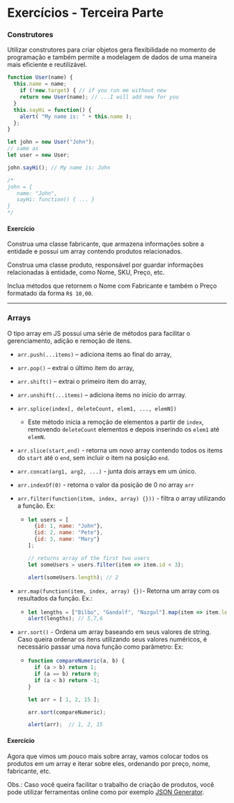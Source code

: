 # Exercícios - Terceira Parte

### Construtores

Utilizar construtores para criar objetos gera flexibilidade no momento de programação e também permite a modelagem de dados de uma maneira mais eficiente e reutilizável.

```js
function User(name) {
  this.name = name;
	if (!new.target) { // if you run me without new
    return new User(name); // ...I will add new for you
  }
  this.sayHi = function() {
    alert( "My name is: " + this.name );
  };
}

let john = new User("John");
// same as
let user = new User;

john.sayHi(); // My name is: John

/*
john = {
   name: "John",
   sayHi: function() { ... }
}
*/
```



#### Exercício

Construa uma classe fabricante, que armazena informações sobre a entidade e possui um array contendo produtos relacionados.

Construa uma classe produto, responsável por guardar informações relacionadas à entidade, como Nome, SKU, Preço, etc.

Inclua métodos que retornem o Nome com Fabricante e também o Preço formatado da forma `R$ 10,00`.

----

### Arrays

O tipo array em JS possui uma série de métodos para facilitar o gerenciamento, adição e remoção de itens.

- `arr.push(...items)` – adiciona items ao final do array,
- `arr.pop()` – extrai o último item do array,
- `arr.shift()` – extrai o primeiro item do array,
- `arr.unshift(...items)` – adiciona items no início do arrray.

- `arr.splice(index[, deleteCount, elem1, ..., elemN])`

  - Este método inicia a remoção de elementos a partir de `index`, removendo `deleteCount` elementos e depois inserindo os `elem1` até `elemN`.

- `arr.slice(start,end)` - retorna um novo array contendo todos os items do `start` até o `end`, sem incluir o item na posição `end`.

- `arr.concat(arg1, arg2, ...)` - junta dois arrays em um único.

- `arr.indexOf(0)` - retorna o valor da posição de 0 no array `arr`

- `arr.filter(function(item, index, array) {}))` - filtra o array utilizando a função. Ex:

  - ```js
    let users = [
      {id: 1, name: "John"},
      {id: 2, name: "Pete"},
      {id: 3, name: "Mary"}
    ];
    
    // returns array of the first two users
    let someUsers = users.filter(item => item.id < 3);
    
    alert(someUsers.length); // 2
    ```

- `arr.map(function(item, index, array) {})`- Retorna um array com os resultados da função. Ex.:

  - ```js
    let lengths = ["Bilbo", "Gandalf", "Nazgul"].map(item => item.length);
    alert(lengths); // 5,7,6
    ```

- `arr.sort()` - Ordena um array baseando em seus valores de string. Caso queira ordenar os itens utilizando seus valores numéricos, é necessário passar uma nova função como parâmetro: Ex:

  - ```js
    function compareNumeric(a, b) {
      if (a > b) return 1;
      if (a == b) return 0;
      if (a < b) return -1;
    }
    
    let arr = [ 1, 2, 15 ];
    
    arr.sort(compareNumeric);
    
    alert(arr);  // 1, 2, 15
    ```

#### Exercício

Agora que vimos um pouco mais sobre array, vamos colocar todos os produtos em um array e iterar sobre eles, ordenando por preço, nome, fabricante, etc.

Obs.: Caso você queira facilitar o trabalho de criação de produtos, você pode utilizar ferramentas online como por exemplo [JSON Generator](https://www.json-generator.com/).